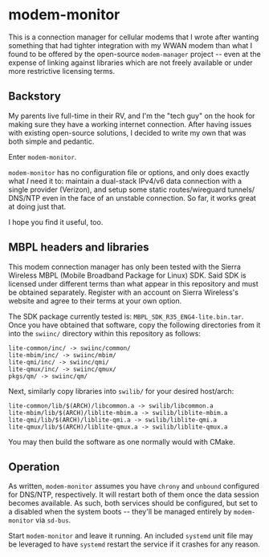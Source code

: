 # modem-monitor

This is a connection manager for cellular modems that I wrote after wanting
something that had tighter integration with my WWAN modem than what I found
to be offered by the open-source `modem-manager` project -- even at the
expense of linking against libraries which are not freely available or under
more restrictive licensing terms.

## Backstory

My parents live full-time in their RV, and I'm the "tech guy" on the hook for
making sure they have a working internet connection. After having issues with
existing open-source solutions, I decided to write my own that was both simple
and pedantic.

Enter `modem-monitor`.

`modem-monitor` has no configuration file or options, and only does exactly
what _I_ need it to: maintain a dual-stack IPv4/v6 data connection with a
single provider (Verizon), and setup some static routes/wireguard tunnels/
DNS/NTP even in the face of an unstable connection. So far, it works great at
doing just that.

I hope you find it useful, too.

## MBPL headers and libraries

This modem connection manager has only been tested with the Sierra Wireless
MBPL (Mobile Broadband Package for Linux) SDK. Said SDK is licensed under
different terms than what appear in this repository and must be obtained
separately. Register with an account on Sierra Wireless's website and agree
to their terms at your own option.

The SDK package currently tested is: `MBPL_SDK_R35_ENG4-lite.bin.tar`. Once
you have obtained that software, copy the following directories from it into
the `swiinc/` directory within this repository as follows:
```
lite-common/inc/ -> swiinc/common/
lite-mbim/inc/ -> swiinc/mbim/
lite-qmi/inc/ -> swiinc/qmi/
lite-qmux/inc/ -> swiinc/qmux/
pkgs/qm/ -> swiinc/qm/
```

Next, similarly copy libraries into `swilib/` for your desired host/arch:
```
lite-common/lib/$(ARCH)/libcommon.a -> swilib/libcommon.a
lite-mbim/lib/$(ARCH)/liblite-mbim.a -> swilib/liblite-mbim.a
lite-qmi/lib/$(ARCH)/liblite-qmi.a -> swilib/liblite-qmi.a
lite-qmux/lib/$(ARCH)/liblite-qmux.a -> swilib/liblite-qmux.a
```

You may then build the software as one normally would with CMake.

## Operation

As written, `modem-monitor` assumes you have `chrony` and `unbound` configured
for DNS/NTP, respectively. It will restart both of them once the data session
becomes available. As such, both services should be configured, but set to a
disabled when the system boots -- they'll be managed entirely by
`modem-monitor` via `sd-bus`.

Start `modem-monitor` and leave it running. An included `systemd` unit file
may be leveraged to have `systemd` restart the service if it crashes for any
reason.
